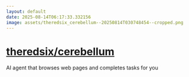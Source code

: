 ```yaml
---
layout: default
date: 2025-08-14T06:17:33.332156
image: assets/theredsix_cerebellum--20250814T030748454--cropped.png
---
```


# [theredsix/cerebellum](https://github.com/theredsix/cerebellum)

AI agent that browses web pages and completes tasks for you
